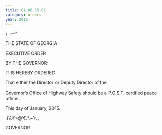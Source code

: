 ```yaml
---
title: 01.06.15.01
category: orders
year: 2015
---
```

 

 \ .:—"

THE STATE OF GEORGIA

EXECUTIVE ORDER

BY THE GOVERNOR:

IT IS HEREBY ORDERED:

That either the Director or Deputy Director of the

Governor’s Office of Highway Safety should be a
P.O.S.T. certiﬁed peace officer.

This  day of January, 2015.

.\(\’J\’»@‘€.*.~'r\,  ,

GOVERNOR

